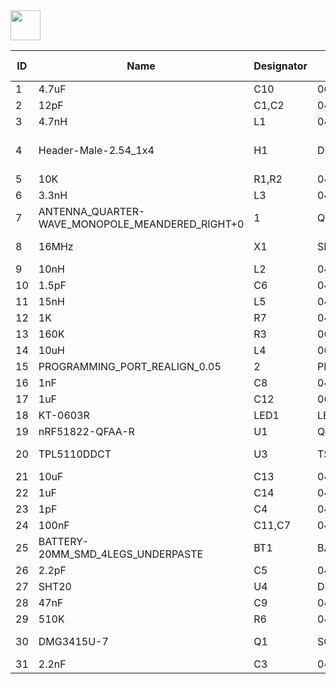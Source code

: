 <img src="../../gh-pages/BuckleBerryBW.png" height="48">

|ID|Name|Designator|Footprint|Quantity|Manufacturer Part|Manufacturer|Supplier|Supplier Part|LCSC Assembly|
|---|---|----------|---------|--------|-----------------|------------|--------|-------------|-------------|
|1|4.7uF|C10|0603'|1|CL10A475KO8NNNC|SAMSUNG|LCSC|C19666|Yes|
|2|12pF|C1,C2|0402'|2|0402CG120J500NT|FH|LCSC|C1547|Yes|
|3|4.7nH|L1|0402'|1|SDCL1005C4N7STDF|Sunlord|LCSC|C13595|Yes|
|4|Header-Male-2.54_1x4|H1|DIP-1X4P-2.54MM-M|1|210S-1*4P L=11.6MMGold-plated black|Ckmtw|LCSC|C124378||
|5|10K|R1,R2|0402'|2|0402WGF1002TCE|UniOhm|LCSC|C25744|Yes|
|6|3.3nH|L3|0402'|1|LQG15HS3N3S02D|MuRata|LCSC|C86064|Yes|
|7|ANTENNA_QUARTER-WAVE_MONOPOLE_MEANDERED_RIGHT+0|1|QWMP_MEANDERED_RIGHT_+0|1||||||
|8|16MHz|X1|SMD-3225_4P|1|NX3225GA-16MHZ(STD-CRG-2)|Nihon Dempa Kogyo|LCSC|C156247|Yes|
|9|10nH|L2|0402'|1|SDCL1005C10NJTDF|Sunlord|LCSC|C27147|Yes|
|10|1.5pF|C6|0402'|1|0402CG1R5C500NT|FH|LCSC|C1552|Yes|
|11|15nH|L5|0402'|1|SDCL1005C15NJTDF|Sunlord|LCSC|C27143|Yes|
|12|1K|R7|0402'|1|0402WGF1001TCE|UniOhm|LCSC|C11702|Yes|
|13|160K|R3|0603'|1|0603WAF1603T5E|UniOhm|LCSC|C22813|Yes|
|14|10uH|L4|0603'|1|SDFL1608S100KTF|Sunlord|LCSC|C1035|Yes|
|15|PROGRAMMING_PORT_REALIGN_0.05|2|PROGRAMMING_PORT_REALIGN_05|1||||||
|16|1nF|C8|0402'|1|0402B102K500NT|FH|LCSC|C1523|Yes|
|17|1uF|C12|0603'|1|CL10A105KB8NNNC|SAMSUNG|LCSC|C15849|Yes|
|18|KT-0603R|LED1|LED-0603|1|KT-0603R|KENTO|LCSC|C2286|Yes|
|19|nRF51822-QFAA-R|U1|QFN-48_6X6X04P|1|nRF51822-QFAA-R|NORDIC|LCSC|C38167|Yes|
|20|TPL5110DDCT|U3|TSOT-23-6|1|TPL5110DDCT|Texas Instruments|LCSC|C125830|Yes|
|21|10uF|C13|0402'|1|CL05A106MQ5NUNC|SAMSUNG|LCSC|C15525|Yes|
|22|1uF|C14|0402'|1|CL05A105KA5NQNC|SAMSUNG|LCSC|C52923|Yes|
|23|1pF|C4|0402'|1|0402CG1R0C500NT|FH|LCSC|C1550|Yes|
|24|100nF|C11,C7|0402'|2|CL05B104KO5NNNC|SAMSUNG|LCSC|C1525|Yes|
|25|BATTERY-20MM_SMD_4LEGS_UNDERPASTE|BT1|BATTCON_20MM_4LEGS_UNDERPASTE|1||||||
|26|2.2pF|C5|0402'|1|0402CG2R2C500NT|FH|LCSC|C1559|Yes|
|27|SHT20|U4|DFN-6-EP|1|SHT20|Sensirion|LCSC|C53865|Yes|
|28|47nF|C9|0402'|1|CL05B473K05NNNC|SAMSUNG|LCSC|C26403|Yes|
|29|510K|R6|0402'|1|0402WGF5103TCE|UniOhm|LCSC|C11616|Yes|
|30|DMG3415U-7|Q1|SOT-23(SOT-23-3)-A|1|DMG3415U-7|Diodes Incorporated|LCSC|C96616|Yes|
|31|2.2nF|C3|0402'|1|0402B222K500NT|FH|LCSC|C1531|Yes|
